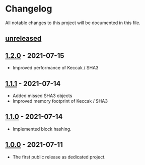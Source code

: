 # Changelog

All notable changes to this project will be documented in this file.

## [unreleased]

## [1.2.0] - 2021-07-15
- Improved performance of Keccak / SHA3

## [1.1.1] - 2021-07-14
- Added missed SHA3 objects
- Improved memory footprint of Keccak / SHA3

## [1.1.0] - 2021-07-14
- Implemented block hashing.

## [1.0.0] - 2021-07-11
- The first public release as dedicated project.

[unreleased]: https://github.com/catap/scala-blake3/compare/v1.2.0...HEAD
[1.2.0]: https://github.com/catap/scala-blake3/releases/tag/v1.2.0
[1.1.1]: https://github.com/catap/scala-blake3/releases/tag/v1.1.1
[1.1.0]: https://github.com/catap/scala-blake3/releases/tag/v1.1.0
[1.0.0]: https://github.com/catap/scala-blake3/releases/tag/v1.0.0

